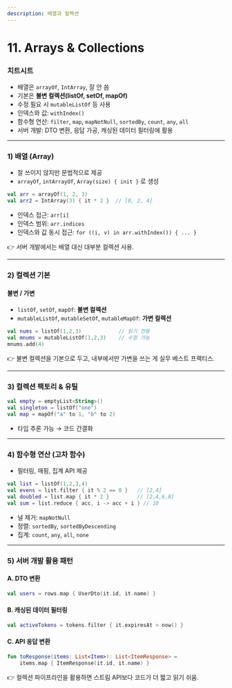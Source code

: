 ```yaml
---
description: 배열과 컬렉션
---
```


# 11. Arrays & Collections

### 치트시트

* 배열은 `arrayOf`, `IntArray`, 잘 안 씀
* 기본은 **불변 컬렉션(listOf, setOf, mapOf)**
* 수정 필요 시 `mutableListOf` 등 사용
* 인덱스와 값: `withIndex()`
* 함수형 연산: `filter`, `map`, `mapNotNull`, `sortedBy`, `count`, `any`, `all`
* 서버 개발: DTO 변환, 응답 가공, 캐싱된 데이터 필터링에 활용

***

### 1) 배열 (Array)

* 잘 쓰이지 않지만 문법적으로 제공
* `arrayOf`, `intArrayOf`, `Array(size) { init }` 로 생성

```kotlin
val arr = arrayOf(1, 2, 3)
val arr2 = IntArray(3) { it * 2 }  // [0, 2, 4]
```

* 인덱스 접근: `arr[i]`
* 인덱스 범위: `arr.indices`
* 인덱스와 값 동시 접근: `for ((i, v) in arr.withIndex()) { ... }`

👉 서버 개발에서는 배열 대신 대부분 컬렉션 사용.

***

### 2) 컬렉션 기본

#### 불변 / 가변

* `listOf`, `setOf`, `mapOf`: **불변 컬렉션**
* `mutableListOf`, `mutableSetOf`, `mutableMapOf`: **가변 컬렉션**

```kotlin
val nums = listOf(1,2,3)            // 읽기 전용
val mnums = mutableListOf(1,2,3)    // 수정 가능
mnums.add(4)
```

👉 불변 컬렉션을 기본으로 두고, 내부에서만 가변을 쓰는 게 실무 베스트 프랙티스.

***

### 3) 컬렉션 팩토리 & 유틸

```kotlin
val empty = emptyList<String>()
val singleton = listOf("one")
val map = mapOf("a" to 1, "b" to 2)
```

* 타입 추론 가능 → 코드 간결화

***

### 4) 함수형 연산 (고차 함수)

* 필터링, 매핑, 집계 API 제공

```kotlin
val list = listOf(1,2,3,4)
val evens = list.filter { it % 2 == 0 }   // [2,4]
val doubled = list.map { it * 2 }         // [2,4,6,8]
val sum = list.reduce { acc, i -> acc + i } // 10
```

* 널 제거: `mapNotNull`
* 정렬: `sortedBy`, `sortedByDescending`
* 집계: `count`, `any`, `all`, `none`

***

### 5) 서버 개발 활용 패턴

#### A. DTO 변환

```kotlin
val users = rows.map { UserDto(it.id, it.name) }
```

#### B. 캐싱된 데이터 필터링

```kotlin
val activeTokens = tokens.filter { it.expiresAt > now() }
```

#### C. API 응답 변환

```kotlin
fun toResponse(items: List<Item>): List<ItemResponse> =
    items.map { ItemResponse(it.id, it.name) }
```

👉 컬렉션 파이프라인을 활용하면 스트림 API보다 코드가 더 짧고 읽기 쉬움.
